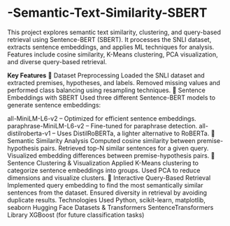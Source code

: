 # -Semantic-Text-Similarity-SBERT
This project explores semantic text similarity, clustering, and query-based retrieval using Sentence-BERT (SBERT). It processes the SNLI dataset, extracts sentence embeddings, and applies ML techniques for analysis. Features include cosine similarity, K-Means clustering, PCA visualization, and diverse query-based retrieval.

**Key Features**
🔹 Dataset Preprocessing
Loaded the SNLI dataset and extracted premises, hypotheses, and labels.
Removed missing values and performed class balancing using resampling techniques.
🔹 Sentence Embeddings with SBERT
Used three different Sentence-BERT models to generate sentence embeddings:

all-MiniLM-L6-v2 – Optimized for efficient sentence embeddings.
paraphrase-MiniLM-L6-v2 – Fine-tuned for paraphrase detection.
all-distilroberta-v1 – Uses DistilRoBERTa, a lighter alternative to RoBERTa.
🔹 Semantic Similarity Analysis
Computed cosine similarity between premise-hypothesis pairs.
Retrieved top-N similar sentences for a given query.
Visualized embedding differences between premise-hypothesis pairs.
🔹 Sentence Clustering & Visualization
Applied K-Means clustering to categorize sentence embeddings into groups.
Used PCA to reduce dimensions and visualize clusters.
🔹 Interactive Query-Based Retrieval
Implemented query embedding to find the most semantically similar sentences from the dataset.
Ensured diversity in retrieval by avoiding duplicate results.
Technologies Used
Python, scikit-learn, matplotlib, seaborn
Hugging Face Datasets & Transformers
SentenceTransformers Library
XGBoost (for future classification tasks)
